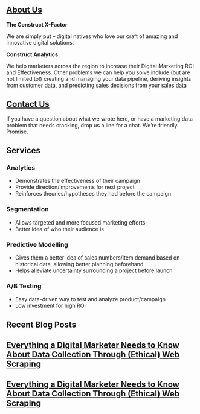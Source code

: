 ## [About Us](https://www.constructdigital.com/about)

**The Construct X-Factor**

We are simply put – digital natives who love our craft of amazing and innovative digital solutions.

**Construct Analytics**

We help marketers across the region to increase their Digital Marketing ROI and Effectiveness. Other problems we can help you solve include (but are not limited to!) creating and managing your data pipeline, deriving insights from customer data, and predicting sales decisions from your sales data

## [Contact Us](https://www.constructdigital.com/contact)
If you have a question about what we wrote here, or have a marketing data problem that needs cracking, drop us a line for a chat. We’re friendly. Promise.

## Services

### Analytics

- Demonstrates the effectiveness of their campaign
- Provide direction/improvements for next project
- Reinforces theories/hypotheses they had before the campaign
  
### Segmentation

- Allows targeted and more focused marketing efforts
- Better idea of who their audience is

### Predictive Modelling

- Gives them a better idea of sales numbers/item demand based on historical data, allowing better planning beforehand
- Helps alleviate uncertainty surrounding a project before launch


### A/B Testing

- Easy data-driven way to test and analyze product/campaign
- Low investment for high ROI


## Recent Blog Posts

[Everything a Digital Marketer Needs to Know About Data Collection Through (Ethical) Web Scraping](https://www.constructdigital.com/blog/everything-a-digital-marketer-needs-to-know-about-data-collection-through-ethical-web-scraping)
---
<a target=”_blank” href=https://www.constructdigital.com/blog/everything-a-digital-marketer-needs-to-know-about-data-collection-through-ethical-web-scraping/>Everything a Digital Marketer Needs to Know About Data Collection Through (Ethical) Web Scraping</a>
---
